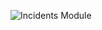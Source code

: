 ![Incidents Module](https://github.com/rod-trent/SentinelKQL/blob/master/Overview_Page/Incidents/Incidents.png "Incidents Module")

